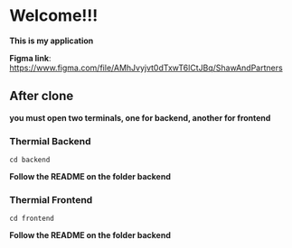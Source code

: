 # Welcome!!!

**This is my application**

**Figma link**: https://www.figma.com/file/AMhJvyjvt0dTxwT6lCtJBq/ShawAndPartners

## After clone

**you must open two terminals, one for backend, another for frontend**

### Thermial Backend

```
cd backend
```

**Follow the README on the folder backend**

### Thermial Frontend 

```
cd frontend
```

**Follow the README on the folder backend**
